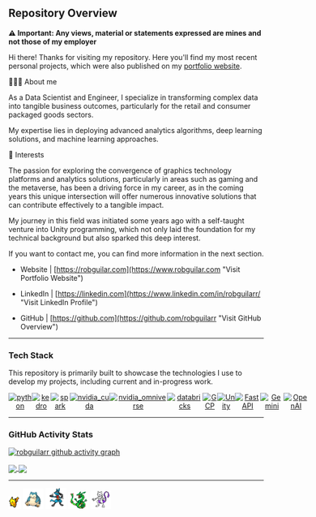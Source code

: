 ## Repository Overview

**⚠️ Important: Any views, material or statements expressed are mines and not those of my employer**

Hi there! Thanks for visiting my repository. Here you'll find my most recent personal projects, which were also published on my [portfolio website](https://www.robguilar.com/).

👨🏼‍💻 About me

As a Data Scientist and Engineer, I specialize in transforming complex data into tangible business outcomes, particularly for the retail and consumer packaged goods sectors.

My expertise lies in deploying advanced analytics algorithms, deep learning solutions, and machine learning approaches.

🚀 Interests

The passion for exploring the convergence of graphics technology platforms and analytics solutions, particularly in areas such as gaming and the metaverse, has been a driving force in my career, as in the coming years this unique intersection will offer numerous innovative solutions that can contribute effectively to a tangible impact.

My journey in this field was initiated some years ago with a self-taught venture into Unity programming, which not only laid the foundation for my technical background but also sparked this deep interest.

If you want to contact me, you can find more information in the next section.

- Website | [https://robguilar.com](https://www.robguilar.com "Visit Portfolio Website")

- LinkedIn | [https://linkedin.com](https://www.linkedin.com/in/robguilarr/ "Visit LinkedIn Profile")

- GitHub | [https://github.com](https://github.com/robguilarr "Visit GitHub Overview")

---

### Tech Stack

This repository is primarily built to showcase the technologies I use to develop my projects, including current and in-progress work.

<p align="center" style="display: flex; align-items: center;">
  <a href="https://www.python.org/" target="_blank" rel="noreferrer">
    <img src="https://upload.wikimedia.org/wikipedia/commons/thumb/c/c3/Python-logo-notext.svg/121px-Python-logo-notext.svg.png" alt="python" width="30" height="30"/>
  </a>
  <a href="https://kedro.org/" target="_blank" rel="noreferrer">
    <img src="https://kedro.org/images/kedro-logo.svg" alt="kedro" width="30" height="30"/>
  </a>
  <a href="https://spark.apache.org/" target="_blank" rel="noreferrer">
    <img src="https://spark.apache.org/images/spark-logo-rev.svg" alt="spark" width="40" height="40"/>
  </a>
  <a href="https://developer.nvidia.com/cuda-zone" target="_blank" rel="noreferrer">
    <img src="https://assets.nvidiagrid.net/ngc/logos/Cuda.png" alt="nvidia_cuda" width="60" height="34"/>
  </a>
  <a href="https://www.nvidia.com/en-us/omniverse/solutions/digital-twins/" target="_blank" rel="noreferrer">
    <img src="https://docs.omniverse.nvidia.com/dev-guide/latest/_images/nvidia-omniverse-launcher-1024.png" alt="nvidia_omniverse" width="34" height="34"/>
  </a>
  <a href="https://www.databricks.com/" target="_blank" rel="noreferrer">
    <img src="https://www.databricks.com/wp-content/uploads/2022/06/db-nav-logo-stacked-white-desktop.svg" alt="databricks" width="40" height="40"/>
  </a>
  <a href="https://cloud.google.com/" target="_blank" rel="noreferrer">
    <img src="https://cdn.icon-icons.com/icons2/2642/PNG/512/google_cloud_logo_icon_159333.png" alt="GCP" width="40" height="40"/>
  </a>
  <a href="https://unity.com/" target="_blank" rel="noreferrer">
    <img src="https://preview.redd.it/tu3gt6ysfxq71.png?auto=webp&s=10ab55d9dc09e7ed6ea59bd5916800a5272d5969" alt="Unity" width="35" height="35"/>
  </a>
  <a href="https://fastapi.tiangolo.com/" target="_blank" rel="noreferrer">
    <img src="https://fastapi.tiangolo.com/img/logo-margin/logo-teal.png" alt="FastAPI" width="92" height="33"/>
  </a>
  <a href="https://deepmind.google/technologies/gemini/#introduction" target="_blank" rel="noreferrer">
    <img src="https://upload.wikimedia.org/wikipedia/commons/thumb/8/8a/Google_Gemini_logo.svg/2560px-Google_Gemini_logo.svg.png" alt="Gemini" width="55" height="20"/>
  </a>
  <a href="https://openai.com/blog/openai-api" target="_blank" rel="noreferrer">
    <img src="https://upload.wikimedia.org/wikipedia/commons/thumb/4/4d/OpenAI_Logo.svg/2560px-OpenAI_Logo.svg.png" alt="OpenAI" width="92" height="25"/>
  </a>
</p>

 
---

### GitHub Activity Stats
             
[![robguilarr github activity graph](https://github-readme-activity-graph.vercel.app/graph?username=robguilarr&bg_color=0d1117&color=f5f5f5&line=ffffff&point=059eda&area=false&hide_border=true)](https://github.com/robguilarr/robguilarr/blob/main/README.md#github-activity-stats)

<a href="https://github.com/robguilarr">
  <picture>
  <source 
    srcset="https://github-readme-stats-sigma-five.vercel.app/api?username=robguilarr&show_icons=true&locale=en&theme=react"
    media="(prefers-color-scheme: dark), (prefers-color-scheme: no-preference)"
  />
  <source
    srcset="https://github-readme-stats-sigma-five.vercel.app/api?username=robguilarr&show_icons=true&locale=en&theme=graywhite"
    media="(prefers-color-scheme: light)"
  />
  <img align="center" src="https://github-readme-stats-sigma-five.vercel.app/api?username=robguilarr&show_icons=true&locale=en" />
  </picture>
</a>

<a href="https://github.com/robguilarr">
  <picture>
  <source 
    srcset="https://github-readme-stats-sigma-five.vercel.app/api/top-langs?username=robguilarr&show_icons=true&locale=en&layout=compact&theme=react"
    media="(prefers-color-scheme: dark), (prefers-color-scheme: no-preference)"
  />
  <source
    srcset="https://github-readme-stats-sigma-five.vercel.app/api/top-langs?username=robguilarr&show_icons=true&locale=en&layout=compact&theme=graywhite"
    media="(prefers-color-scheme: light)"
  />
  <img align="center" src="https://github-readme-stats-sigma-five.vercel.app/api/top-langs?username=robguilarr&show_icons=true&locale=en&layout=compact" />
  </picture>
</a>


---
<div>
  <img src="https://raw.githubusercontent.com/robguilarr/robguilarr/main/assets/do_not_open/pikachu.png" width="5%" />
  <img src="https://raw.githubusercontent.com/robguilarr/robguilarr/main/assets/do_not_open/snorlax.png" width="8%" />
  <img src="https://raw.githubusercontent.com/robguilarr/robguilarr/main/assets/do_not_open/lucario.png" width="8%" />
  <img src="https://raw.githubusercontent.com/robguilarr/robguilarr/main/assets/do_not_open/rayquaza.png" width="8%" />
  <img src="https://raw.githubusercontent.com/robguilarr/robguilarr/main/assets/do_not_open/mewtwo.png" width="8%" />
</div>             
             
